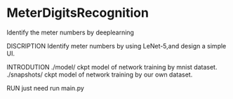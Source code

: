 # MeterDigitsRecognition
Identify the meter numbers by deeplearning

DISCRIPTION
Identify meter numbers by using LeNet-5,and design a simple UI.

INTRODUTION
./model/ ckpt model of network training by mnist dataset.
./snapshots/ ckpt model of network training by our own dataset.

RUN
just need run main.py